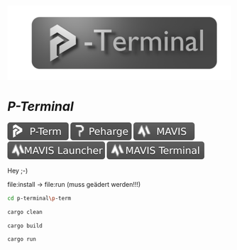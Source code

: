 <p align="center">
 <img width="800" src="./icons/p-term-banner-4.png" alt="peharge"/>
</p>

# **_P-Terminal_**

<p align="left">
    <img src="./icons/p-term-banner-3.svg" alt="peharge"/>
    <img src="./icons/peharge-banner-3.svg" alt="peharge"/>
    <img src="./icons/MAVIS-icon-banner-3.svg" alt="mavis">
    <img src="./icons/MAVIS-launcher-icon-banner-3.svg" alt="mavis-launcher">
    <img src="./icons/MAVIS-terminal-icon-banner-3.svg" alt="mavis-terminal">
</p>

Hey ;-)

file:install -> file:run (muss geädert werden!!!)


```bash
cd p-terminal\p-term
```

```bash
cargo clean
```

```bash
cargo build
```

```bash
cargo run
```

```bash

```